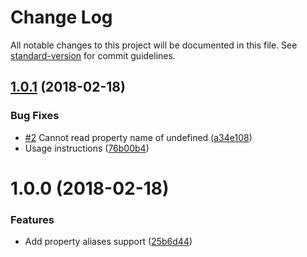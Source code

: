 # Change Log

All notable changes to this project will be documented in this file. See [standard-version](https://github.com/conventional-changelog/standard-version) for commit guidelines.

<a name="1.0.1"></a>
## [1.0.1](https://github.com/jribeiro/babel-plugin-jsx-property-alias/compare/v1.0.0...v1.0.1) (2018-02-18)


### Bug Fixes

* [#2](https://github.com/jribeiro/babel-plugin-jsx-property-alias/issues/2) Cannot read property name of undefined ([a34e108](https://github.com/jribeiro/babel-plugin-jsx-property-alias/commit/a34e108))
* Usage instructions ([76b00b4](https://github.com/jribeiro/babel-plugin-jsx-property-alias/commit/76b00b4))



<a name="1.0.0"></a>
# 1.0.0 (2018-02-18)


### Features

* Add property aliases support ([25b6d44](https://github.com/jribeiro/babel-plugin-jsx-property-alias/commit/25b6d44))
